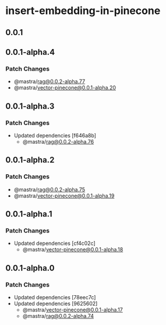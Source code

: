 # insert-embedding-in-pinecone

## 0.0.1

## 0.0.1-alpha.4

### Patch Changes

- @mastra/rag@0.0.2-alpha.77
- @mastra/vector-pinecone@0.0.1-alpha.20

## 0.0.1-alpha.3

### Patch Changes

- Updated dependencies [f646a8b]
  - @mastra/rag@0.0.2-alpha.76

## 0.0.1-alpha.2

### Patch Changes

- @mastra/rag@0.0.2-alpha.75
- @mastra/vector-pinecone@0.0.1-alpha.19

## 0.0.1-alpha.1

### Patch Changes

- Updated dependencies [cf4c02c]
  - @mastra/vector-pinecone@0.0.1-alpha.18

## 0.0.1-alpha.0

### Patch Changes

- Updated dependencies [78eec7c]
- Updated dependencies [9625602]
  - @mastra/vector-pinecone@0.0.1-alpha.17
  - @mastra/rag@0.0.2-alpha.74
